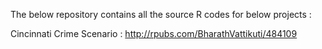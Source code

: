 The below repository contains all the source R codes for below projects : 


Cincinnati Crime Scenario : http://rpubs.com/BharathVattikuti/484109
